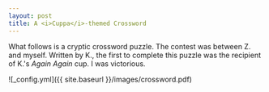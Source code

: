 ```yaml
---
layout: post
title: A <i>Cuppa</i>-themed Crossword
---
```


What follows is a cryptic crossword puzzle.  The contest was between Z. and myself.  Written by K., the first to complete this puzzle was the recipient of K.'s <i>Again Again</i> cup.  I was victorious.

![_config.yml]({{ site.baseurl }}/images/crossword.pdf)
